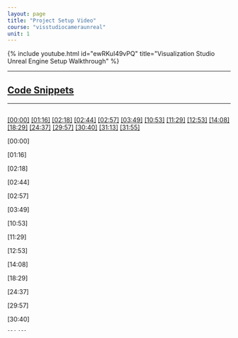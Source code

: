 ```yaml
---
layout: page
title: "Project Setup Video"
course: "visstudiocameraunreal"
unit: 1
---
```

{% include youtube.html id="ewRKuI49vPQ" title="Visualization Studio Unreal Engine Setup Walkthrough" %}

---

## <a href="codesnippets.md" target="_blank">Code Snippets</a>

---
<div style="height: 500px; overflow: scroll;">

<a href="#[00:00]">[00:00]</a>
<a href="#[01:16]">[01:16]</a>
<a href="#[02:18]">[02:18]</a>
<a href="#[02:44]">[02:44]</a>
<a href="#[02:57]">[02:57]</a>
<a href="#[03:49]">[03:49]</a>
<a href="#[10:53]">[10:53]</a>
<a href="#[11:29]">[11:29]</a>
<a href="#[12:53]">[12:53]</a>
<a href="#[14:08]">[14:08]</a>
<a href="#[18:29]">[18:29]</a>
<a href="#[24:37]">[24:37]</a>
<a href="#[29:57]">[29:57]</a>
<a href="#[30:40]">[30:40]</a>
<a href="#[31:13]">[31:13]</a>
<a href="#[31:55]">[31:55]</a>

<p id="[00:00]">[00:00]</p>
<p id="[01:16]">[01:16]</p>
<p id="[02:18]">[02:18]</p>
<p id="[02:44]">[02:44]</p>
<p id="[02:57]">[02:57]</p>
<p id="[03:49]">[03:49]</p>
<p id="[10:53]">[10:53]</p>
<p id="[11:29]">[11:29]</p>
<p id="[12:53]">[12:53]</p>
<p id="[14:08]">[14:08]</p>
<p id="[18:29]">[18:29]</p>
<p id="[24:37]">[24:37]</p>
<p id="[29:57]">[29:57]</p>
<p id="[30:40]">[30:40]</p>
<p id="[31:13]">[31:13]</p>
<p id="[31:55]">[31:55]</p>
</div>